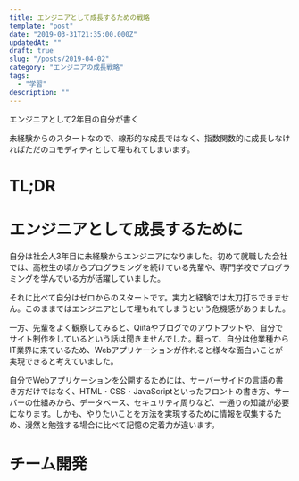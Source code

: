 ```yaml
---
title: エンジニアとして成長するための戦略
template: "post"
date: "2019-03-31T21:35:00.000Z"
updatedAt: ""
draft: true
slug: "/posts/2019-04-02"
category: "エンジニアの成長戦略"
tags:
  - "学習"
description: ""
---
```


エンジニアとして2年目の自分が書く

未経験からのスタートなので、線形的な成長ではなく、指数関数的に成長しなければただのコモディティとして埋もれてしまいます。

# TL;DR


# エンジニアとして成長するために
自分は社会人3年目に未経験からエンジニアになりました。初めて就職した会社では、高校生の頃からプログラミングを続けている先輩や、専門学校でプログラミングを学んでいる方が活躍していました。

それに比べて自分はゼロからのスタートです。実力と経験では太刀打ちできません。このままではエンジニアとして埋もれてしまうという危機感がありました。

一方、先輩をよく観察してみると、Qiitaやブログでのアウトプットや、自分でサイト制作をしているという話は聞きませんでした。翻って、自分は他業種からIT業界に来ているため、Webアプリケーションが作れると様々な面白いことが実現できると考えていました。

自分でWebアプリケーションを公開するためには、サーバーサイドの言語の書き方だけではなく、HTML・CSS・JavaScriptといったフロントの書き方、サーバーの仕組みから、データベース、セキュリティ周りなど、一通りの知識が必要になります。しかも、やりたいことを方法を実現するために情報を収集するため、漫然と勉強する場合に比べて記憶の定着力が違います。

# チーム開発